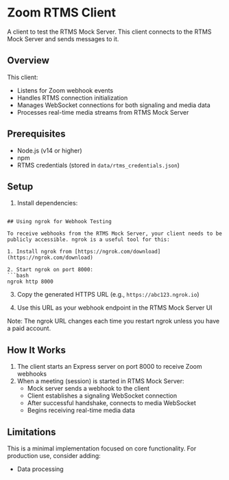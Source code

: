 # Zoom RTMS Client

A client to test the RTMS Mock Server. This client connects to the RTMS Mock Server and sends messages to it.

## Overview

This client:
- Listens for Zoom webhook events
- Handles RTMS connection initialization
- Manages WebSocket connections for both signaling and media data
- Processes real-time media streams from RTMS Mock Server

## Prerequisites

- Node.js (v14 or higher)
- npm
- RTMS credentials (stored in `data/rtms_credentials.json`)

## Setup

1. Install dependencies:
```

## Using ngrok for Webhook Testing

To receive webhooks from the RTMS Mock Server, your client needs to be publicly accessible. ngrok is a useful tool for this:

1. Install ngrok from [https://ngrok.com/download](https://ngrok.com/download)

2. Start ngrok on port 8000:
```bash
ngrok http 8000
```

3. Copy the generated HTTPS URL (e.g., `https://abc123.ngrok.io`)

4. Use this URL as your webhook endpoint in the RTMS Mock Server UI

Note: The ngrok URL changes each time you restart ngrok unless you have a paid account.

## How It Works

1. The client starts an Express server on port 8000 to receive Zoom webhooks
2. When a meeting (session) is started in RTMS Mock Server:
   - Mock server sends a webhook to the client
   - Client establishes a signaling WebSocket connection
   - After successful handshake, connects to media WebSocket
   - Begins receiving real-time media data



## Limitations

This is a minimal implementation focused on core functionality. For production use, consider adding:
- Data processing
